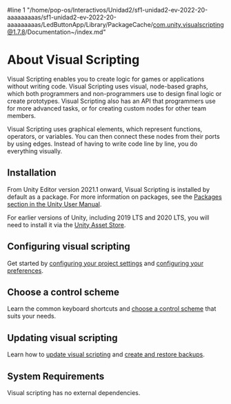 #line 1 "/home/pop-os/Interactivos/Unidad2/sf1-unidad2-ev-2022-20-aaaaaaaaas/sf1-unidad2-ev-2022-20-aaaaaaaaas/LedButtonApp/Library/PackageCache/com.unity.visualscripting@1.7.8/Documentation~/index.md"
# About Visual Scripting

Visual Scripting enables you to create logic for games or applications without writing code. Visual Scripting uses visual, node-based graphs, which both programmers and non-programmers use to design final logic or create prototypes. Visual Scripting also has an API that programmers use for more advanced tasks, or for creating custom nodes for other team members.

Visual Scripting uses graphical elements, which represent functions, operators, or variables. You can then connect these nodes from their ports by using edges. Instead of having to write code line by line, you do everything visually.

## Installation

From Unity Editor version 2021.1 onward, Visual Scripting is installed by default as a package. For more information on packages, see the [Packages section in the Unity User Manual](https://docs.unity3d.com/Manual/PackagesList.html).

For earlier versions of Unity, including 2019 LTS and 2020 LTS, you will need to install it via the [Unity Asset Store](https://assetstore.unity.com/packages/tools/visual-bolt-163802).

## Configuring visual scripting

Get started by [configuring your project settings](vs-configuration.md) and [configuring your preferences](vs-set-preferences.md).

## Choose a control scheme

Learn the common keyboard shortcuts and [choose a control scheme](vs-control-schemes.md) that suits your needs.

## Updating visual scripting

Learn how to [update visual scripting](vs-update.md) and [create and restore backups](vs-create-restore-backups.md).

## System Requirements

Visual scripting has no external dependencies.



